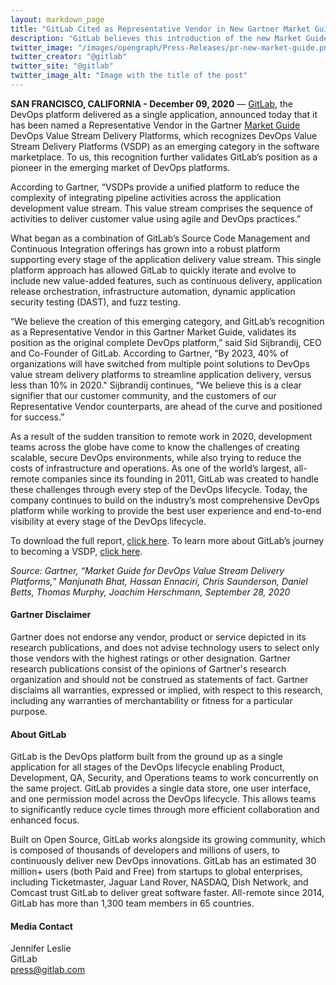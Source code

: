 ```yaml
---
layout: markdown_page
title: "GitLab Cited as Representative Vendor in New Gartner Market Guide"
description: "GitLab believes this introduction of the new Market Guide for DevOps Value Stream Delivery Platforms further validates its single application approach to DevOps"
twitter_image: "/images/opengraph/Press-Releases/pr-new-market-guide.png"
twitter_creator: "@gitlab"
twitter_site: "@gitlab"
twitter_image_alt: "Image with the title of the post"
---
```


**SAN FRANCISCO, CALIFORNIA - December 09, 2020** — [GitLab](https://about.gitlab.com/), the DevOps platform delivered as a single application, announced today that it has been named a Representative Vendor in the Gartner [Market Guide](https://www.globenewswire.com/Tracker?data=f83R91qjit_K3mWM-ACd4oEHvAFEvLhjptkw3eN0zOqMCM2yGnt48iKGypNlEsk81-FhbF73-Yxl5WZaOD9JLhFxxY41Yn35egmcdjFkJep-DX3XuH1HwEzfOthFsWJx7VpWUCFyC1mVK-QRIU4jew==) DevOps Value Stream Delivery Platforms, which recognizes DevOps Value Stream Delivery Platforms (VSDP) as an emerging category in the software marketplace. To us, this recognition further validates GitLab’s position as a pioneer in the emerging market of DevOps platforms.

According to Gartner, “VSDPs provide a unified platform to reduce the complexity of integrating pipeline activities across the application development value stream. This value stream comprises the sequence of activities to deliver customer value using agile and DevOps practices.”

What began as a combination of GitLab’s Source Code Management and Continuous Integration offerings has grown into a robust platform supporting every stage of the application delivery value stream. This single platform approach has allowed GitLab to quickly iterate and evolve to include new value-added features, such as continuous delivery, application release orchestration, infrastructure automation, dynamic application security testing (DAST), and fuzz testing.

“We believe the creation of this emerging category, and GitLab’s recognition as a Representative Vendor in this Gartner Market Guide, validates its position as the original complete DevOps platform,” said Sid Sijbrandij, CEO and Co-Founder of GitLab. According to Gartner, “By 2023, 40% of organizations will have switched from multiple point solutions to DevOps value stream delivery platforms to streamline application delivery, versus less than 10% in 2020." Sijbrandij continues, “We believe this is a clear signifier that our customer community, and the customers of our Representative Vendor counterparts, are ahead of the curve and positioned for success.”

As a result of the sudden transition to remote work in 2020, development teams across the globe have come to know the challenges of creating scalable, secure DevOps environments, while also trying to reduce the costs of infrastructure and operations. As one of the world’s largest, all-remote companies since its founding in 2011, GitLab was created to handle these challenges through every step of the DevOps lifecycle. Today, the company continues to build on the industry’s most comprehensive DevOps platform while working to provide the best user experience and end-to-end visibility at every stage of the DevOps lifecycle.

To download the full report, [click here](https://www.globenewswire.com/Tracker?data=rXb2fnIegTTDc0QrZA3ubSHjI_gc5n-lGYyLjfB0s2ZoonLUce6fijU8i7xyJAU_2fX21q43grM5Rmi0paz-mq1-g6Dec9mixQESQyHSD4TFf2yr-dqluP-EPsUfJie9xGZkhKAiZQsWphufnDBj0w==). To learn more about GitLab’s journey to becoming a VSDP, [click here](https://www.globenewswire.com/Tracker?data=rXb2fnIegTTDc0QrZA3ubdTRNYCo3ziWIVdgwUaZzCcfDjhQS2nhGfD_pOK-9wR6hVMb6zK7yYy90Jmklf2ZtuTTDaEBxzruBaeuc-7p2cLxaxcELt4Fse-zViN0n6hJIdE_vKL6VNN6fGw1k4I9Sw==).

*Source: Gartner, “Market Guide for DevOps Value Stream Delivery Platforms,” Manjunath Bhat, Hassan Ennaciri, Chris Saunderson, Daniel Betts, Thomas Murphy, Joachim Herschmann, September 28, 2020*

#### Gartner Disclaimer
Gartner does not endorse any vendor, product or service depicted in its research publications, and does not advise technology users to select only those vendors with the highest ratings or other designation. Gartner research publications consist of the opinions of Gartner's research organization and should not be construed as statements of fact. Gartner disclaims all warranties, expressed or implied, with respect to this research, including any warranties of merchantability or fitness for a particular purpose.

#### About GitLab
GitLab is the DevOps platform built from the ground up as a single application for all stages of the DevOps lifecycle enabling Product, Development, QA, Security, and Operations teams to work concurrently on the same project. GitLab provides a single data store, one user interface, and one permission model across the DevOps lifecycle. This allows teams to significantly reduce cycle times through more efficient collaboration and enhanced focus.

Built on Open Source, GitLab works alongside its growing community, which is composed of thousands of developers and millions of users, to continuously deliver new DevOps innovations. GitLab has an estimated 30 million+ users (both Paid and Free) from startups to global enterprises, including Ticketmaster, Jaguar Land Rover, NASDAQ, Dish Network, and Comcast trust GitLab to deliver great software faster. All-remote since 2014, GitLab has more than 1,300 team members in 65 countries.

#### Media Contact

Jennifer Leslie
<br>
GitLab
<br>
[press@gitlab.com](mailto:press@gitlab.com)
